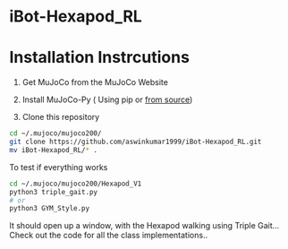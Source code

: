 # iBot-Hexapod_RL

# Installation Instrcutions 

1. Get MuJoCo from the MuJoCo Website

2. Install MuJoCo-Py ( Using pip or [from source](https://aswinkumar1999.github.io/robotics/mujoco/mujoco-py/openai/2020/05/15/mujoco-part-0/#/))

3. Clone this repository 

```bash
cd ~/.mujoco/mujoco200/
git clone https://github.com/aswinkumar1999/iBot-Hexapod_RL.git
mv iBot-Hexapod_RL/* .
```

To test if everything works 

```bash
cd ~/.mujoco/mujoco200/Hexapod_V1
python3 triple_gait.py
# or 
python3 GYM_Style.py
```

It should open up a window, with the Hexapod walking using Triple Gait... Check out the code for all the class implementations.. 
